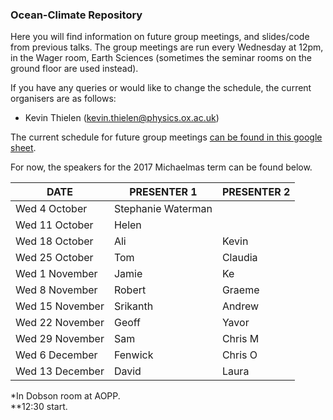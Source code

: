 ### Ocean-Climate Repository

Here you will find information on future group meetings, and slides/code from previous talks. The group meetings are run every Wednesday at 12pm, in the Wager room, Earth Sciences (sometimes the seminar rooms on the ground floor are used instead). 

If you have any queries or would like to change the schedule, the current organisers are as follows:

* Kevin Thielen (kevin.thielen@physics.ox.ac.uk)


The current schedule for future group meetings [can be found in this google sheet](https://docs.google.com/spreadsheets/d/1n7oyQaIsahrsW-BJQb1Gk6C39gtiLYZiYlwgB42wlqU/edit#gid=0). 

For now, the speakers for the 2017 Michaelmas term can be found below.

| DATE         | PRESENTER 1    | PRESENTER 2   |
|----------------|-------------------|---------------|
| Wed 4 October  | Stephanie Waterman|               |
| Wed 11 October | Helen             |               |
| Wed 18 October | Ali               | Kevin         |
| Wed 25 October |  Tom              | Claudia       |
| Wed 1 November | Jamie             | Ke            |
| Wed 8 November | Robert            | Graeme        |
| Wed 15 November| Srikanth          | Andrew        |
| Wed 22 November| Geoff             | Yavor         |
| Wed 29 November| Sam               | Chris M       |
| Wed 6 December | Fenwick           | Chris O       |
| Wed 13 December| David             | Laura         |


\*In Dobson room at AOPP.  
\*\*12:30 start.
